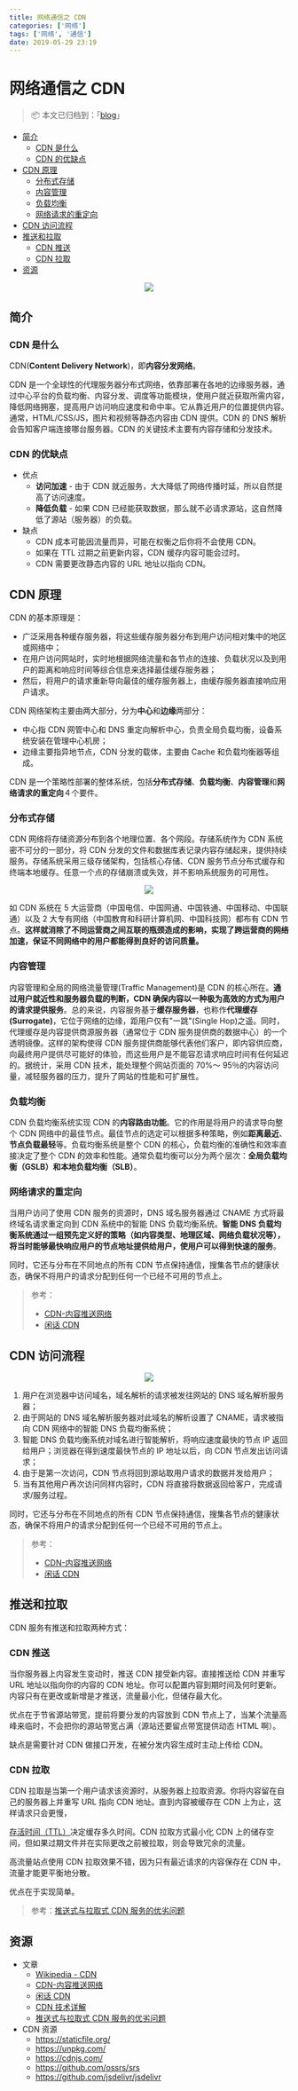 ```yaml
---
title: 网络通信之 CDN
categories: ['网络']
tags: ['网络', '通信']
date: 2019-05-29 23:19
---
```


# 网络通信之 CDN

> 📦 本文已归档到：「[blog](https://github.com/dunwu/blog)」

<!-- TOC depthFrom:2 depthTo:3 -->

- [简介](#简介)
  - [CDN 是什么](#cdn-是什么)
  - [CDN 的优缺点](#cdn-的优缺点)
- [CDN 原理](#cdn-原理)
  - [分布式存储](#分布式存储)
  - [内容管理](#内容管理)
  - [负载均衡](#负载均衡)
  - [网络请求的重定向](#网络请求的重定向)
- [CDN 访问流程](#cdn-访问流程)
- [推送和拉取](#推送和拉取)
  - [CDN 推送](#cdn-推送)
  - [CDN 拉取](#cdn-拉取)
- [资源](#资源)

<!-- /TOC -->

<div align="center"><img src="https://raw.githubusercontent.com/dunwu/images/dev/snap/1559138689425.png!zp"/></div>

## 简介

### CDN 是什么

CDN(**Content Delivery Network**)，即**内容分发网络**。

CDN 是一个全球性的代理服务器分布式网络，依靠部署在各地的边缘服务器，通过中心平台的负载均衡、内容分发、调度等功能模块，使用户就近获取所需内容，降低网络拥塞，提高用户访问响应速度和命中率。它从靠近用户的位置提供内容。通常，HTML/CSS/JS，图片和视频等静态内容由 CDN 提供。CDN 的 DNS 解析会告知客户端连接哪台服务器。CDN 的关键技术主要有内容存储和分发技术。

### CDN 的优缺点

- 优点
  - **访问加速** - 由于 CDN 就近服务，大大降低了网络传播时延，所以自然提高了访问速度。
  - **降低负载** - 如果 CDN 已经能获取数据，那么就不必请求源站，这自然降低了源站（服务器）的负载。
- 缺点
  - CDN 成本可能因流量而异，可能在权衡之后你将不会使用 CDN。
  - 如果在 TTL 过期之前更新内容，CDN 缓存内容可能会过时。
  - CDN 需要更改静态内容的 URL 地址以指向 CDN。

## CDN 原理

CDN 的基本原理是：

- 广泛采用各种缓存服务器，将这些缓存服务器分布到用户访问相对集中的地区或网络中；
- 在用户访问网站时，实时地根据网络流量和各节点的连接、负载状况以及到用户的距离和响应时间等综合信息来选择最佳缓存服务器；
- 然后，将用户的请求重新导向最佳的缓存服务器上，由缓存服务器直接响应用户请求。

CDN 网络架构主要由两大部分，分为**中心**和**边缘**两部分：

- 中心指 CDN 网管中心和 DNS 重定向解析中心，负责全局负载均衡，设备系统安装在管理中心机房；
- 边缘主要指异地节点，CDN 分发的载体，主要由 Cache 和负载均衡器等组成。

CDN 是一个策略性部署的整体系统，包括**分布式存储**、**负载均衡**、**内容管理**和**网络请求的重定向**４个要件。

### 分布式存储

CDN 网络将存储资源分布到各个地理位置、各个网段。存储系统作为 CDN 系统密不可分的一部分，将 CDN 分发的文件和数据库表记录内容存储起来，提供持续服务。存储系统采用三级存储架构，包括核心存储、CDN 服务节点分布式缓存和终端本地缓存。任意一个点的存储崩溃或失效，并不影响系统服务的可用性。

<div align="center"><img src="https://raw.githubusercontent.com/dunwu/images/dev/snap/1559140068433.png!zp"/></div>

如 CDN 系统在 5 大运营商（中国电信、中国网通、中国铁通、中国移动、中国联通）以及 2 大专有网络（中国教育和科研计算机网、中国科技网）都布有 CDN 节点。**这样就消除了不同运营商之间互联的瓶颈造成的影响，实现了跨运营商的网络加速，保证不同网络中的用户都能得到良好的访问质量。**

### 内容管理

内容管理和全局的网络流量管理(Traffic Management)是 CDN 的核心所在。**通过用户就近性和服务器负载的判断，CDN 确保内容以一种极为高效的方式为用户的请求提供服务**。总的来说，内容服务基于**缓存服务器**，也称作**代理缓存(Surrogate)**，它位于网络的边缘，距用户仅有"一跳"(Single Hop)之遥。同时，代理缓存是内容提供商源服务器（通常位于 CDN 服务提供商的数据中心）的一个透明镜像。这样的架构使得 CDN 服务提供商能够代表他们客户，即内容供应商，向最终用户提供尽可能好的体验，而这些用户是不能容忍请求响应时间有任何延迟的。据统计，采用 CDN 技术，能处理整个网站页面的 70%～ 95％的内容访问量，减轻服务器的压力，提升了网站的性能和可扩展性。

### 负载均衡

CDN 负载均衡系统实现 CDN 的**内容路由功能**。它的作用是将用户的请求导向整个 CDN 网络中的最佳节点。最佳节点的选定可以根据多种策略，例如**距离最近**、**节点负载最轻**等。负载均衡系统是整个 CDN 的核心，负载均衡的准确性和效率直接决定了整个 CDN 的效率和性能。通常负载均衡可以分为两个层次：**全局负载均衡（GSLB）**和**本地负载均衡（SLB）**。

### 网络请求的重定向

当用户访问了使用 CDN 服务的资源时，DNS 域名服务器通过 CNAME 方式将最终域名请求重定向到 CDN 系统中的智能 DNS 负载均衡系统。**智能 DNS 负载均衡系统通过一组预先定义好的策略（如内容类型、地理区域、网络负载状况等），将当时能够最快响应用户的节点地址提供给用户，使用户可以得到快速的服务**。

同时，它还与分布在不同地点的所有 CDN 节点保持通信，搜集各节点的健康状态，确保不将用户的请求分配到任何一个已经不可用的节点上。

> 参考：
>
> - [CDN-内容推送网络](https://www.cnblogs.com/skynet/archive/2012/12/18/2824141.html)
> - [闲话 CDN](https://zhuanlan.zhihu.com/p/39028766)

## CDN 访问流程

<div align="center"><img src="https://raw.githubusercontent.com/dunwu/images/dev/snap/1559126750010.png!zp"/></div>

1. 用户在浏览器中访问域名，域名解析的请求被发往网站的 DNS 域名解析服务器；
2. 由于网站的 DNS 域名解析服务器对此域名的解析设置了 CNAME，请求被指向 CDN 网络中的智能 DNS 负载均衡系统；
3. 智能 DNS 负载均衡系统对域名进行智能解析，将响应速度最快的节点 IP 返回给用户；浏览器在得到速度最快节点的 IP 地址以后，向 CDN 节点发出访问请求；
4. 由于是第一次访问，CDN 节点将回到源站取用户请求的数据并发给用户；
5. 当有其他用户再次访问同样内容时，CDN 将直接将数据返回给客户，完成请求/服务过程。

同时，它还与分布在不同地点的所有 CDN 节点保持通信，搜集各节点的健康状态，确保不将用户的请求分配到任何一个已经不可用的节点上。

> 参考：
>
> - [CDN-内容推送网络](https://www.cnblogs.com/skynet/archive/2012/12/18/2824141.html)
> - [闲话 CDN](https://zhuanlan.zhihu.com/p/39028766)

## 推送和拉取

CDN 服务有推送和拉取两种方式：

### CDN 推送

当你服务器上内容发生变动时，推送 CDN 接受新内容。直接推送给 CDN 并重写 URL 地址以指向你的内容的 CDN 地址。你可以配置内容到期时间及何时更新。内容只有在更改或新增是才推送，流量最小化，但储存最大化。

优点在于节省源站带宽，提前将要分发的内容放到 CDN 节点上了，当某个流量高峰来临时，不会把你的源站带宽占满（源站还要留点带宽提供动态 HTML 啊）。

缺点是需要针对 CDN 做接口开发，在被分发内容生成时主动上传给 CDN。

### CDN 拉取

CDN 拉取是当第一个用户请求该资源时，从服务器上拉取资源。你将内容留在自己的服务器上并重写 URL 指向 CDN 地址。直到内容被缓存在 CDN 上为止，这样请求只会更慢，

[存活时间（TTL）](https://en.wikipedia.org/wiki/Time_to_live)决定缓存多久时间。CDN 拉取方式最小化 CDN 上的储存空间，但如果过期文件并在实际更改之前被拉取，则会导致冗余的流量。

高流量站点使用 CDN 拉取效果不错，因为只有最近请求的内容保存在 CDN 中，流量才能更平衡地分散。

优点在于实现简单。

> 参考：[推送式与拉取式 CDN 服务的优劣问题](https://segmentfault.com/q/1010000000119794)

## 资源

- 文章
  - [Wikipedia - CDN](https://en.wikipedia.org/wiki/Content_delivery_network)
  - [CDN-内容推送网络](https://www.cnblogs.com/skynet/archive/2012/12/18/2824141.html)
  - [闲话 CDN](https://zhuanlan.zhihu.com/p/39028766)
  - [CDN 技术详解](https://www.cnblogs.com/losbyday/p/5843960.html)
  - [推送式与拉取式 CDN 服务的优劣问题](https://segmentfault.com/q/1010000000119794)
- CDN 资源
  - https://staticfile.org/
  - https://unpkg.com/
  - https://cdnjs.com/
  - https://github.com/ossrs/srs
  - https://github.com/jsdelivr/jsdelivr
